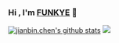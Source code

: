 ### Hi , I'm [FUNKYE](https://blog.funkye.icu/) 👋   

[![jianbin.chen's github stats](https://github-readme-stats.vercel.app/api?username=a364176773)](https://blog.funkye.icu/)
![](https://raw.githubusercontent.com/a364176773/a364176773/output/github-contribution-grid-snake.svg)


 
